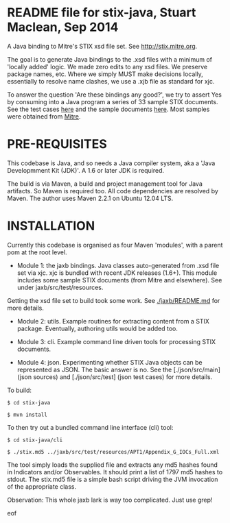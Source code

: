 README file for stix-java, Stuart Maclean, Sep 2014
===================================================

A Java binding to Mitre's STIX xsd file set. See http://stix.mitre.org.

The goal is to generate Java bindings to the .xsd files with a minimum
of 'locally added' logic.  We made zero edits to any xsd files.  We
preserve package names, etc.  Where we simply MUST make decisions
locally, essentially to resolve name clashes, we use a .xjb file as
standard for xjc.

To answer the question 'Are these bindings any good?', we try to
assert Yes by consuming into a Java program a series of 33 sample STIX
documents.  See the test cases
[here](./jaxb/src/test/java/edu/uw/apl/stix/jaxb) and the sample
documents [here](./jaxb/src/test/resources). Most samples were
obtained from
[Mitre](https://stix.mitre.org/language/version1.1.1/samples/stix1.1.1-samples-all.zip).

PRE-REQUISITES
==============

This codebase is Java, and so needs a Java compiler system, aka a
'Java Developmment Kit (JDK)'.  A 1.6 or later JDK is required.

The build is via Maven, a build and project management tool for Java
artifacts. So Maven is required too.  All code dependencies are
resolved by Maven. The author uses Maven 2.2.1 on Ubuntu 12.04 LTS.

INSTALLATION
============

Currently this codebase is organised as four Maven 'modules', with a
parent pom at the root level.

* Module 1: the jaxb bindings.  Java classes auto-generated from .xsd
file set via xjc. xjc is bundled with recent JDK releases (1.6+). This
module includes some sample STIX documents (from Mitre and elsewhere).
See under jaxb/src/test/resources.

Getting the xsd file set to build took some work. See
[./jaxb/README.md](./jaxb/README.md) for more details.

* Module 2: utils. Example routines for extracting content from a STIX package.  Eventually, authoring utils would be added too.

* Module 3: cli.  Example command line driven tools for processing STIX documents.

* Module 4: json.  Experimenting whether STIX Java objects can be
  represented as JSON.  The basic answer is no. See the [./json/src/main](json sources) and [./json/src/test] (json test cases) for more details.


To build:

```
$ cd stix-java

$ mvn install
```
To then try out a bundled command line interface (cli) tool:
```
$ cd stix-java/cli

$ ./stix.md5 ../jaxb/src/test/resources/APT1/Appendix_G_IOCs_Full.xml
``` 

The tool simply loads the supplied file and extracts any md5 hashes
found in Indicators and/or Observables.  It should print a list of
1797 md5 hashes to stdout. The stix.md5 file is a simple bash script
driving the JVM invocation of the appropriate class.


Observation: This whole jaxb lark is way too complicated. Just use grep!

eof
